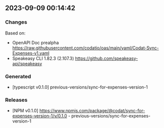 

## 2023-09-09 00:14:42
### Changes
Based on:
- OpenAPI Doc prealpha https://raw.githubusercontent.com/codatio/oas/main/yaml/Codat-Sync-Expenses-v1.yaml
- Speakeasy CLI 1.82.3 (2.107.3) https://github.com/speakeasy-api/speakeasy
### Generated
- [typescript v0.1.0] previous-versions/sync-for-expenses-version-1
### Releases
- [NPM v0.1.0] https://www.npmjs.com/package/@codat/sync-for-expenses-version-1/v/0.1.0 - previous-versions/sync-for-expenses-version-1